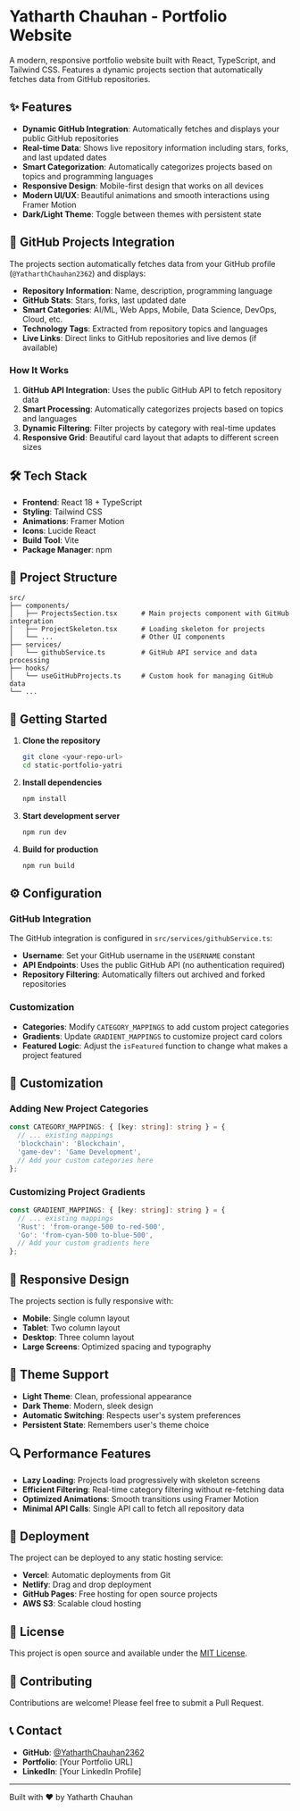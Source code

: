 # Yatharth Chauhan - Portfolio Website

A modern, responsive portfolio website built with React, TypeScript, and Tailwind CSS. Features a dynamic projects section that automatically fetches data from GitHub repositories.

## ✨ Features

- **Dynamic GitHub Integration**: Automatically fetches and displays your public GitHub repositories
- **Real-time Data**: Shows live repository information including stars, forks, and last updated dates
- **Smart Categorization**: Automatically categorizes projects based on topics and programming languages
- **Responsive Design**: Mobile-first design that works on all devices
- **Modern UI/UX**: Beautiful animations and smooth interactions using Framer Motion
- **Dark/Light Theme**: Toggle between themes with persistent state

## 🚀 GitHub Projects Integration

The projects section automatically fetches data from your GitHub profile (`@YatharthChauhan2362`) and displays:

- **Repository Information**: Name, description, programming language
- **GitHub Stats**: Stars, forks, last updated date
- **Smart Categories**: AI/ML, Web Apps, Mobile, Data Science, DevOps, Cloud, etc.
- **Technology Tags**: Extracted from repository topics and languages
- **Live Links**: Direct links to GitHub repositories and live demos (if available)

### How It Works

1. **GitHub API Integration**: Uses the public GitHub API to fetch repository data
2. **Smart Processing**: Automatically categorizes projects based on topics and languages
3. **Dynamic Filtering**: Filter projects by category with real-time updates
4. **Responsive Grid**: Beautiful card layout that adapts to different screen sizes

## 🛠️ Tech Stack

- **Frontend**: React 18 + TypeScript
- **Styling**: Tailwind CSS
- **Animations**: Framer Motion
- **Icons**: Lucide React
- **Build Tool**: Vite
- **Package Manager**: npm

## 📁 Project Structure

```
src/
├── components/
│   ├── ProjectsSection.tsx      # Main projects component with GitHub integration
│   ├── ProjectSkeleton.tsx      # Loading skeleton for projects
│   └── ...                      # Other UI components
├── services/
│   └── githubService.ts         # GitHub API service and data processing
├── hooks/
│   └── useGitHubProjects.ts     # Custom hook for managing GitHub data
└── ...
```

## 🚀 Getting Started

1. **Clone the repository**
   ```bash
   git clone <your-repo-url>
   cd static-portfolio-yatri
   ```

2. **Install dependencies**
   ```bash
   npm install
   ```

3. **Start development server**
   ```bash
   npm run dev
   ```

4. **Build for production**
   ```bash
   npm run build
   ```

## ⚙️ Configuration

### GitHub Integration

The GitHub integration is configured in `src/services/githubService.ts`:

- **Username**: Set your GitHub username in the `USERNAME` constant
- **API Endpoints**: Uses the public GitHub API (no authentication required)
- **Repository Filtering**: Automatically filters out archived and forked repositories

### Customization

- **Categories**: Modify `CATEGORY_MAPPINGS` to add custom project categories
- **Gradients**: Update `GRADIENT_MAPPINGS` to customize project card colors
- **Featured Logic**: Adjust the `isFeatured` function to change what makes a project featured

## 🔧 Customization

### Adding New Project Categories

```typescript
const CATEGORY_MAPPINGS: { [key: string]: string } = {
  // ... existing mappings
  'blockchain': 'Blockchain',
  'game-dev': 'Game Development',
  // Add your custom categories here
};
```

### Customizing Project Gradients

```typescript
const GRADIENT_MAPPINGS: { [key: string]: string } = {
  // ... existing mappings
  'Rust': 'from-orange-500 to-red-500',
  'Go': 'from-cyan-500 to-blue-500',
  // Add your custom gradients here
};
```

## 📱 Responsive Design

The projects section is fully responsive with:
- **Mobile**: Single column layout
- **Tablet**: Two column layout
- **Desktop**: Three column layout
- **Large Screens**: Optimized spacing and typography

## 🎨 Theme Support

- **Light Theme**: Clean, professional appearance
- **Dark Theme**: Modern, sleek design
- **Automatic Switching**: Respects user's system preferences
- **Persistent State**: Remembers user's theme choice

## 🔍 Performance Features

- **Lazy Loading**: Projects load progressively with skeleton screens
- **Efficient Filtering**: Real-time category filtering without re-fetching data
- **Optimized Animations**: Smooth transitions using Framer Motion
- **Minimal API Calls**: Single API call to fetch all repository data

## 🚀 Deployment

The project can be deployed to any static hosting service:

- **Vercel**: Automatic deployments from Git
- **Netlify**: Drag and drop deployment
- **GitHub Pages**: Free hosting for open source projects
- **AWS S3**: Scalable cloud hosting

## 📄 License

This project is open source and available under the [MIT License](LICENSE).

## 🤝 Contributing

Contributions are welcome! Please feel free to submit a Pull Request.

## 📞 Contact

- **GitHub**: [@YatharthChauhan2362](https://github.com/YatharthChauhan2362)
- **Portfolio**: [Your Portfolio URL]
- **LinkedIn**: [Your LinkedIn Profile]

---

Built with ❤️ by Yatharth Chauhan

